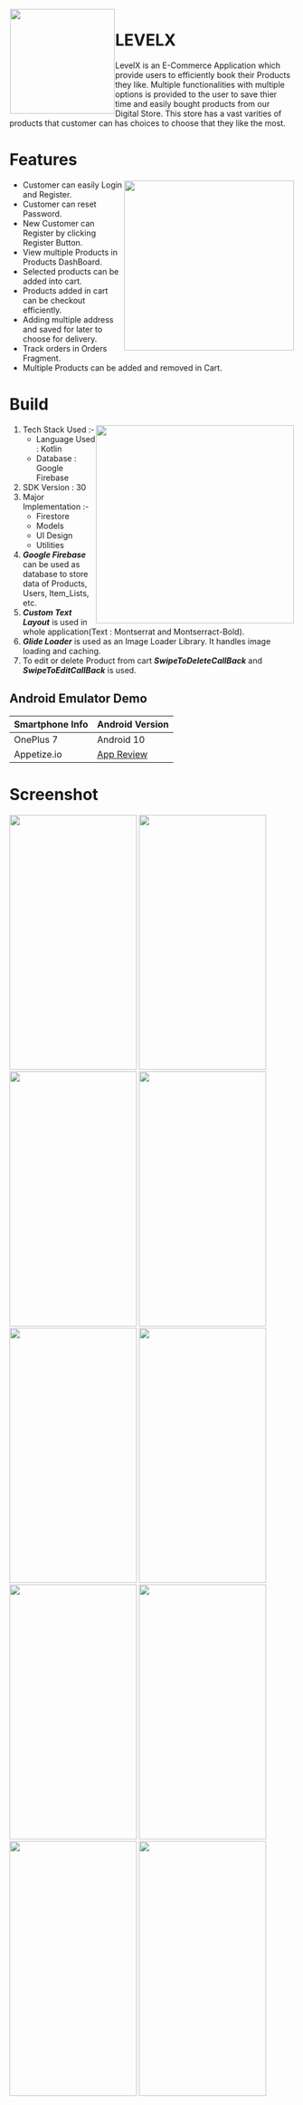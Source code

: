 <img height='185' src="https://user-images.githubusercontent.com/62322907/118215755-cf873600-b48f-11eb-91ec-794f36627bc1.jpg" align="left" hspace="1" vspace="1">

# LEVELX
  LevelX is an E-Commerce Application which provide users to efficiently book their Products they like. Multiple functionalities with multiple options is provided to the user to   save thier time and easily bought products from our Digital Store. This store has a vast varities of products that customer can has choices to choose that they like the most.
  


# Features

<p align="right">
<img width = "300" height = "300" src = "https://user-images.githubusercontent.com/62322907/118216015-4f150500-b490-11eb-9337-bf68d50a0880.png" align="right" hspace="1" vspace="1">
</p>

* Customer can easily Login and Register.
* Customer can reset Password.
* New Customer can Register by clicking Register Button.
* View multiple Products in Products DashBoard.
* Selected products can be added into cart.
* Products added in cart can be checkout efficiently.
* Adding multiple address and saved for later to choose for delivery.
* Track orders in Orders Fragment.
* Multiple Products can be added and removed in Cart.

# Build

<p align="right">
<img width = "350" height = "350" src = "https://user-images.githubusercontent.com/62322907/118217295-c8adf280-b492-11eb-8e8a-0d41b6411d40.gif" align="right" hspace="1" vspace="1">
</p>

1. Tech Stack Used :- 
    * Language Used : Kotlin
    * Database : Google Firebase
2. SDK Version : 30
3. Major Implementation :-
    * Firestore
    * Models
    * UI Design
    * Utilities
4. ***Google Firebase*** can be used as database to store data of Products, Users, Item_Lists, etc.
5. ***Custom Text Layout*** is used in whole application(Text : Montserrat and Montserract-Bold).
6. ***Glide Loader*** is used as an Image Loader Library. It handles image loading and caching.
7. To edit or delete Product from cart ***SwipeToDeleteCallBack*** and ***SwipeToEditCallBack*** is used.

## Android Emulator Demo 

| Smartphone Info  | Android Version |
| ------------- | ------------- |
|  OnePlus 7  |  Android 10  |
|  Appetize.io | [App Review](https://appetize.io/app/0t9gqmwrb58g0a90yqr29ehkem) |

# Screenshot
<p align="left">
  <img width="225" height="450" src="https://user-images.githubusercontent.com/62322907/118163452-9e7f1500-b43f-11eb-9965-2f6db963d7ee.jpeg">
  <img width="225" height="450" src="https://user-images.githubusercontent.com/62322907/118164740-0f72fc80-b441-11eb-962e-850f84a9d19f.jpeg">
  <img width="225" height="450" src="https://user-images.githubusercontent.com/62322907/118163540-bb1b4d00-b43f-11eb-8e31-946e6654de00.jpeg">
  <img width="225" height="450" src="https://user-images.githubusercontent.com/62322907/118164857-35989c80-b441-11eb-83b2-28509aaf4aa6.jpeg">
  <img width="225" height="450" src="https://user-images.githubusercontent.com/62322907/118163604-cff7e080-b43f-11eb-9b8f-c82e51cb98c7.jpeg">
  <img width="225" height="450" src="https://user-images.githubusercontent.com/62322907/118163700-edc54580-b43f-11eb-978f-72e745b0d700.jpeg">
  <img width="225" height="450" src="https://user-images.githubusercontent.com/62322907/118163756-003f7f00-b440-11eb-8f2e-e3b3ad0a32d7.jpeg">
  <img width="225" height="450" src="https://user-images.githubusercontent.com/62322907/118163859-164d3f80-b440-11eb-96d7-5a1df4ecab08.jpeg">
  <img width="225" height="450" src="https://user-images.githubusercontent.com/62322907/118165453-edc64500-b441-11eb-9863-f92ba0ba5f2f.jpeg">
  <img width="225" height="450" src="https://user-images.githubusercontent.com/62322907/118164021-4268c080-b440-11eb-822d-59b8e6c73c2a.jpeg">

</p>

